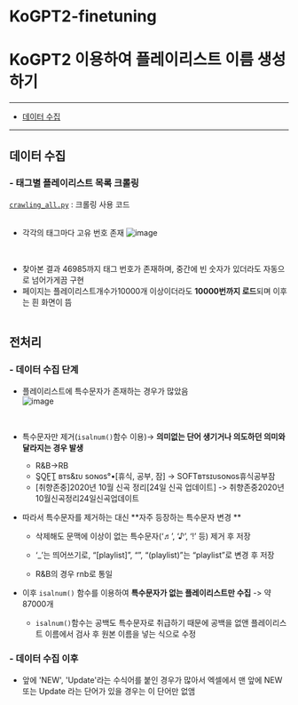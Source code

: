 # KoGPT2-finetuning
# KoGPT2 이용하여 플레이리스트 이름 생성하기
---
- [데이터 수집](#데이터-수집)
---
## 데이터 수집 
### - 태그별 플레이리스트 목록 크롤링  



[`crawling_all.py`](https://github.com/minji-o-j/KoGPT2-finetuning/blob/main/crawling/melon%20playlist/crawling_all.py) : 크롤링 사용 코드
<br><br>

- 각각의 태그마다 고유 번호 존재
![image](https://user-images.githubusercontent.com/45448731/98686741-43933500-23ac-11eb-8d0f-18114fdd1003.png)
<br>

- 찾아본 결과 46985까지 태그 번호가 존재하며, 중간에 빈 숫자가 있더라도 자동으로 넘어가게끔 구현
- 페이지는 플레이리스트개수가10000개 이상이더라도 **10000번까지 로드**되며 이후는 흰 화면이 뜸
<br><br>



## 전처리

### - 데이터 수집 단계

- 플레이리스트에 특수문자가 존재하는 경우가 많았음  
![image](https://user-images.githubusercontent.com/45448731/98688269-016af300-23ae-11eb-82df-6cfc6c12a3dd.png)
<br>

- 특수문자만 제거(`isalnum()`함수 이용)-> **의미없는 단어 생기거나 의도하던 의미와 달라지는 경우 발생**  
  - R&B->RB  
  - S͚O͚F͚T͚ ʙᴛs&ɪᴜ sᴏɴɢs°•[휴식, 공부, 잠] -> SOFTʙᴛsɪᴜsᴏɴɢs휴식공부잠  
  - [취향존중]2020년 10월 신곡 정리[24일 신곡 업데이트] -> 취향존중2020년10월신곡정리24일신곡업데이트  
  
- 따라서 특수문자를 제거하는 대신 **자주 등장하는 특수문자 변경 **  

  - 삭제해도 문맥에 이상이 없는 특수문자(‘♬’, ‘♪’, ‘!’ 등) 제거 후 저장  

  - ‘_’는 띄어쓰기로, “[playlist]”, “<playlist>”, “(playlist)”는 “playlist”로 변경 후 저장  

  - R&B의 경우 rnb로 통일  

    

- 이후 `isalnum()` 함수를 이용하여 **특수문자가 없는 플레이리스트만 수집** -> 약 87000개  

  - `isalnum()`함수는 공백도 특수문자로 취급하기 때문에 공백을 없앤 플레이리스트 이름에서 검사 후 원본 이름을 넣는 식으로 수정  



### - 데이터 수집 이후

- 앞에 'NEW', 'Update'라는 수식어를 붙인 경우가 많아서 엑셀에서 맨 앞에 NEW 또는 Update 라는 단어가 있을 경우는 이 단어만 없앰   

